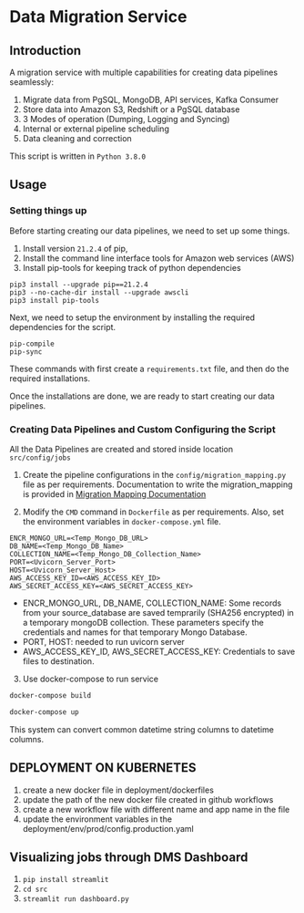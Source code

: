# Data Migration Service

## Introduction

A migration service with multiple capabilities for creating data pipelines seamlessly:
1. Migrate data from PgSQL, MongoDB, API services, Kafka Consumer
2. Store data into Amazon S3, Redshift or a PgSQL database
3. 3 Modes of operation (Dumping, Logging and Syncing)
4. Internal or external pipeline scheduling
5. Data cleaning and correction

This script is written in ```Python 3.8.0```

## Usage

### Setting things up

Before starting creating our data pipelines, we need to set up some things. 
1. Install version ```21.2.4``` of pip, 
2. Install the command line interface tools for Amazon web services (AWS)
3. Install pip-tools for keeping track of python dependencies

```
pip3 install --upgrade pip==21.2.4
pip3 --no-cache-dir install --upgrade awscli
pip3 install pip-tools
```

Next, we need to setup the environment by installing the required dependencies for the script.
```
pip-compile
pip-sync
```

These commands with first create a ```requirements.txt``` file, and then do the required installations.

Once the installations are done, we are ready to start creating our data pipelines.

### Creating Data Pipelines and Custom Configuring the Script

All the Data Pipelines are created and stored inside location ```src/config/jobs```
1. Create the pipeline configurations in the ```config/migration_mapping.py``` file as per requirements.
Documentation to write the migration_mapping is provided in [Migration Mapping Documentation](config/README.md)

2. Modify the ```CMD``` command in ```Dockerfile``` as per requirements. Also, set the environment variables in ```docker-compose.yml``` file.
```
ENCR_MONGO_URL=<Temp_Mongo_DB_URL>
DB_NAME=<Temp_Mongo_DB_Name>
COLLECTION_NAME=<Temp_Mongo_DB_Collection_Name>
PORT=<Uvicorn_Server_Port>
HOST=<Uvicorn_Server_Host>
AWS_ACCESS_KEY_ID=<AWS_ACCESS_KEY_ID>
AWS_SECRET_ACCESS_KEY=<AWS_SECRET_ACCESS_KEY>
```

- ENCR_MONGO_URL, DB_NAME, COLLECTION_NAME: Some records from your source_database are saved temprarily (SHA256 encrypted) in a temporary mongoDB collection. These parameters specify the credentials and names for that temporary Mongo Database.
- PORT, HOST: needed to run uvicorn server
- AWS_ACCESS_KEY_ID, AWS_SECRET_ACCESS_KEY: Credentials to save files to destination.

3. Use docker-compose to run service
```bash
docker-compose build
```
```bash
docker-compose up
```

This system can convert common datetime string columns to datetime columns.

## DEPLOYMENT ON KUBERNETES

1. create a new docker file in deployment/dockerfiles
2. update the path of the new docker file created in github workflows
3. create a new workflow file with different name and app name in the file
4. update the environment variables in the deployment/env/prod/config.production.yaml


## Visualizing jobs through DMS Dashboard
1. ```pip install streamlit```
2. ```cd src```
3. ```streamlit run dashboard.py```